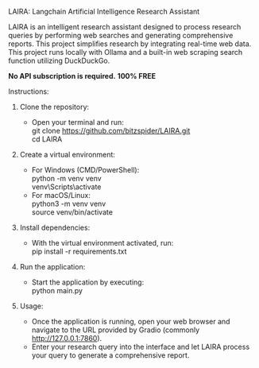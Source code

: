 LAIRA: Langchain Artificial Intelligence Research Assistant

LAIRA is an intelligent research assistant designed to process research queries by performing web searches and generating comprehensive reports. This project simplifies research by integrating real-time web data.  This project runs locally with Ollama and a built-in web scraping search function utilizing DuckDuckGo.

**No API subscription is required.**
**100% FREE**

Instructions:

1. Clone the repository:  
   - Open your terminal and run:  
     git clone https://github.com/bitzspider/LAIRA.git  
     cd LAIRA

2. Create a virtual environment:  
   - For Windows (CMD/PowerShell):  
     python -m venv venv  
     venv\Scripts\activate  
   - For macOS/Linux:  
     python3 -m venv venv  
     source venv/bin/activate

3. Install dependencies:  
   - With the virtual environment activated, run:  
     pip install -r requirements.txt

4. Run the application:  
   - Start the application by executing:  
     python main.py

5. Usage:  
   - Once the application is running, open your web browser and navigate to the URL provided by Gradio (commonly http://127.0.0.1:7860).  
   - Enter your research query into the interface and let LAIRA process your query to generate a comprehensive report.
